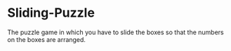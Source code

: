 # Sliding-Puzzle
The puzzle game in which you have to slide the boxes so that the numbers on the boxes are arranged.
